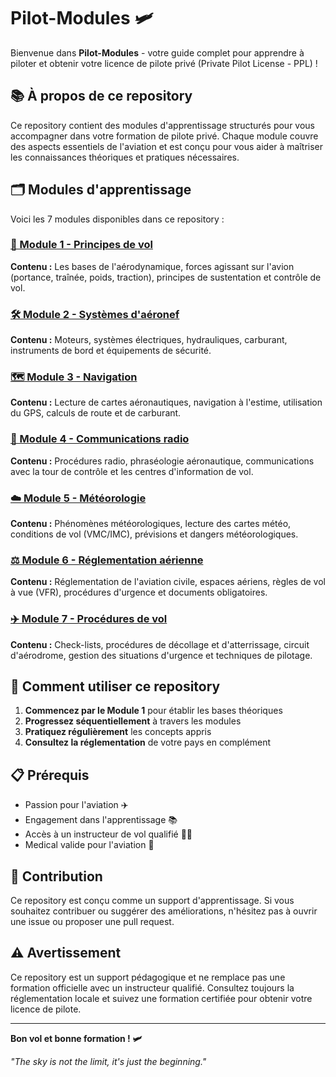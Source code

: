 # Pilot-Modules 🛩️

Bienvenue dans **Pilot-Modules** - votre guide complet pour apprendre à piloter et obtenir votre licence de pilote privé (Private Pilot License - PPL) !

## 📚 À propos de ce repository

Ce repository contient des modules d'apprentissage structurés pour vous accompagner dans votre formation de pilote privé. Chaque module couvre des aspects essentiels de l'aviation et est conçu pour vous aider à maîtriser les connaissances théoriques et pratiques nécessaires.

## 🗂️ Modules d'apprentissage

Voici les 7 modules disponibles dans ce repository :

### [📖 Module 1 - Principes de vol](./module-1-principes-vol.md)
**Contenu :** Les bases de l'aérodynamique, forces agissant sur l'avion (portance, traînée, poids, traction), principes de sustentation et contrôle de vol.

### [🛠️ Module 2 - Systèmes d'aéronef](./module-2-systemes-aeronef.md)
**Contenu :** Moteurs, systèmes électriques, hydrauliques, carburant, instruments de bord et équipements de sécurité.

### [🗺️ Module 3 - Navigation](./module-3-navigation.md)
**Contenu :** Lecture de cartes aéronautiques, navigation à l'estime, utilisation du GPS, calculs de route et de carburant.

### [📡 Module 4 - Communications radio](./module-4-communications-radio.md)
**Contenu :** Procédures radio, phraséologie aéronautique, communications avec la tour de contrôle et les centres d'information de vol.

### [☁️ Module 5 - Météorologie](./module-5-meteorologie.md)
**Contenu :** Phénomènes météorologiques, lecture des cartes météo, conditions de vol (VMC/IMC), prévisions et dangers météorologiques.

### [⚖️ Module 6 - Réglementation aérienne](./module-6-reglementation-aerienne.md)
**Contenu :** Réglementation de l'aviation civile, espaces aériens, règles de vol à vue (VFR), procédures d'urgence et documents obligatoires.

### [✈️ Module 7 - Procédures de vol](./module-7-procedures-vol.md)
**Contenu :** Check-lists, procédures de décollage et d'atterrissage, circuit d'aérodrome, gestion des situations d'urgence et techniques de pilotage.

## 🎯 Comment utiliser ce repository

1. **Commencez par le Module 1** pour établir les bases théoriques
2. **Progressez séquentiellement** à travers les modules
3. **Pratiquez régulièrement** les concepts appris
4. **Consultez la réglementation** de votre pays en complément

## 📋 Prérequis

- Passion pour l'aviation ✈️
- Engagement dans l'apprentissage 📚
- Accès à un instructeur de vol qualifié 👨‍✈️
- Medical valide pour l'aviation 🏥

## 🤝 Contribution

Ce repository est conçu comme un support d'apprentissage. Si vous souhaitez contribuer ou suggérer des améliorations, n'hésitez pas à ouvrir une issue ou proposer une pull request.

## ⚠️ Avertissement

Ce repository est un support pédagogique et ne remplace pas une formation officielle avec un instructeur qualifié. Consultez toujours la réglementation locale et suivez une formation certifiée pour obtenir votre licence de pilote.

---

**Bon vol et bonne formation ! 🛩️**

*"The sky is not the limit, it's just the beginning."*